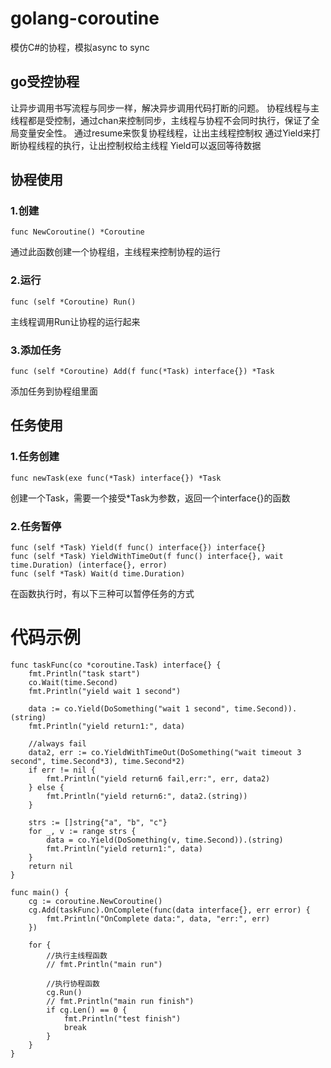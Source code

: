 # golang-coroutine
模仿C#的协程，模拟async to sync
## go受控协程
让异步调用书写流程与同步一样，解决异步调用代码打断的问题。
协程线程与主线程都是受控制，通过chan来控制同步，主线程与协程不会同时执行，保证了全局变量安全性。
通过resume来恢复协程线程，让出主线程控制权
通过Yield来打断协程线程的执行，让出控制权给主线程
Yield可以返回等待数据

## 协程使用
### 1.创建
```golang
func NewCoroutine() *Coroutine
```
通过此函数创建一个协程组，主线程来控制协程的运行

### 2.运行
```golang
func (self *Coroutine) Run()
```
主线程调用Run让协程的运行起来

### 3.添加任务
```golang
func (self *Coroutine) Add(f func(*Task) interface{}) *Task
```
添加任务到协程组里面

## 任务使用
### 1.任务创建
```golang
func newTask(exe func(*Task) interface{}) *Task
```
创建一个Task，需要一个接受*Task为参数，返回一个interface{}的函数

### 2.任务暂停
```golang
func (self *Task) Yield(f func() interface{}) interface{}
func (self *Task) YieldWithTimeOut(f func() interface{}, wait time.Duration) (interface{}, error)
func (self *Task) Wait(d time.Duration)
```
在函数执行时，有以下三种可以暂停任务的方式

# 代码示例
```golang
func taskFunc(co *coroutine.Task) interface{} {
	fmt.Println("task start")
	co.Wait(time.Second)
	fmt.Println("yield wait 1 second")

	data := co.Yield(DoSomething("wait 1 second", time.Second)).(string)
	fmt.Println("yield return1:", data)

	//always fail
	data2, err := co.YieldWithTimeOut(DoSomething("wait timeout 3 second", time.Second*3), time.Second*2)
	if err != nil {
		fmt.Println("yield return6 fail,err:", err, data2)
	} else {
		fmt.Println("yield return6:", data2.(string))
	}

	strs := []string{"a", "b", "c"}
	for _, v := range strs {
		data = co.Yield(DoSomething(v, time.Second)).(string)
		fmt.Println("yield return1:", data)
	}
	return nil
}

func main() {
	cg := coroutine.NewCoroutine()
	cg.Add(taskFunc).OnComplete(func(data interface{}, err error) {
		fmt.Println("OnComplete data:", data, "err:", err)
	})

	for {
		//执行主线程函数
		// fmt.Println("main run")

		//执行协程函数
		cg.Run()
		// fmt.Println("main run finish")
		if cg.Len() == 0 {
			fmt.Println("test finish")
			break
		}
	}
}
```

